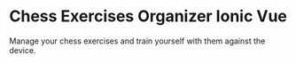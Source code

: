 # Chess Exercises Organizer Ionic Vue

Manage your chess exercises and train yourself with them against the device.
